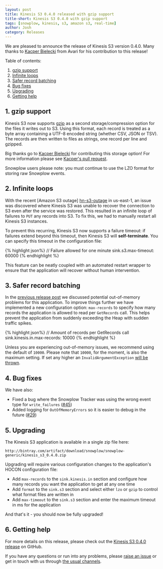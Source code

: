 ```yaml
---
layout: post
title: Kinesis S3 0.4.0 released with gzip support
title-short: Kinesis S3 0.4.0 with gzip support
tags: [snowplow, kinesis, s3, amazon s3, real-time]
author: Josh
category: Releases
---
```


We are pleased to announce the release of Kinesis S3 version 0.4.0. Many thanks to [Kacper Bielecki][kazjote] from Avari for his contribution to this release!

Table of contents:

1. [gzip support](/blog/2015/08/26/snowplow-kinesis-s3-0.4.0-released-with-gzip-support#gzip-support)
2. [Infinite loops](/blog/2015/08/26/snowplow-kinesis-s3-0.4.0-released-with-gzip-support#loops)
3. [Safer record batching](/blog/2015/08/26/snowplow-kinesis-s3-0.4.0-released-with-gzip-support#control)
4. [Bug fixes](/blog/2015/08/26/snowplow-kinesis-s3-0.4.0-released-with-gzip-support#bug-fixes)
5. [Upgrading](/blog/2015/08/26/snowplow-kinesis-s3-0.4.0-released-with-gzip-support#upgrading)
6. [Getting help](/blog/2015/08/26/snowplow-kinesis-s3-0.4.0-released-with-gzip-support#help)

<!--more-->

<h2 id="gzip-support">1. gzip support</h2>

Kinesis S3 now supports [gzip][gzip] as a second storage/compression option for the files it writes out to S3. Using this format, each record is treated as a byte array containing a UTF-8 encoded string (whether CSV, JSON or TSV). The records are then written to files as strings, one record per line and gzipped.

Big thanks go to [Kacper Bielecki][kazjote] for contributing this storage option! For more information please see [Kacper's pull request][pr-43].

Snowplow users please note: you must continue to use the LZO format for storing raw Snowplow events.

<h2 id="loops">2. Infinite loops</h2>

With the recent [Amazon S3 outage] [hn-s3-outage] in us-east-1, an issue was discovered where Kinesis S3 was unable to recover the connection to S3 even after the service was restored. This resulted in an infinite loop of failures to `PUT` any records into S3. To fix this, we had to manually restart all Kinesis S3 instances.

To prevent this recurring, Kinesis S3 now supports a failure timeout: if failures extend beyond this timeout, then Kinesis S3 will **self-terminate**. You can specify this timeout in the configuration file:

{% highlight json%}
// Failure allowed for one minute
sink.s3.max-timeout: 60000
{% endhighlight %}

This feature can be neatly coupled with an automated restart wrapper to ensure that the application will recover without human intervention.

<h2 id="control">3. Safer record batching</h2>

In the [previous release post][previous-rel] we discussed potential out-of-memory problems for this application. To improve things further we have implemented a new configuration option: `max-records` to specify how many records the application is allowed to read per `GetRecords` call. This helps prevent the application from suddenly exceeding the Heap with sudden traffic spikes.

{% highlight json%}
// Amount of records per GetRecords call
sink.kinesis.in.max-records: 10000
{% endhighlight %}

Unless you are experiencing out-of-memory issues, we recommend using the default of `10000`. Please note that `10000`, for the moment, is also the maximum setting.  If set any higher an `InvalidArgumentException` [will be thrown][aws-exception].

<h2 id="bug-fixes">4. Bug fixes</h2>

We have also:

* Fixed a bug where the Snowplow Tracker was using the wrong event type for `write_failures` ([#45][45])
* Added logging for `OutOfMemoryErrors` so it is easier to debug in the future ([#29][29])

<h2 id="upgrading">5. Upgrading</h2>

The Kinesis S3 application is available in a single zip file here:

    http://bintray.com/artifact/download/snowplow/snowplow-generic/kinesis_s3_0.4.0.zip

Upgrading will require various configuration changes to the application's HOCON configuration file:

* Add `max-records` to the `sink.kinesis.in` section and configure how many records you want the application to get at any one time
* Add `format` to the `sink.s3` section and select either `lzo` or `gzip` to control what format files are written in
* Add `max-timeout` to the `sink.s3` section and enter the maximum timeout in ms for the application

And that's it - you should now be fully upgraded!

<h2 id="help">6. Getting help</h2>

For more details on this release, please check out the [Kinesis S3 0.4.0 release][0.4.0-release] on GitHub.

If you have any questions or run into any problems, please [raise an issue][issues] or get in touch with us through [the usual channels][talk-to-us].

[kazjote]: https://github.com/kazjote
[gzip]: http://www.gzip.org/
[pr-43]: https://github.com/snowplow/kinesis-s3/pull/43
[29]: https://github.com/snowplow/kinesis-s3/issues/29
[45]: https://github.com/snowplow/kinesis-s3/issues/45
[previous-rel]: http://snowplowanalytics.com/blog/2015/07/07/kinesis-s3-0.3.0-released/
[issues]: https://github.com/snowplow/kinesis-s3/issues
[talk-to-us]: https://github.com/snowplow/kinesis-s3/wiki/Talk-to-us
[0.4.0-release]: https://github.com/snowplow/kinesis-s3/releases/tag/0.4.0
[aws-exception]: http://docs.aws.amazon.com/AWSJavaSDK/latest/javadoc/com/amazonaws/services/kinesis/model/GetRecordsRequest.html#getLimit()

[hn-s3-outage]: https://news.ycombinator.com/item?id=10033172
